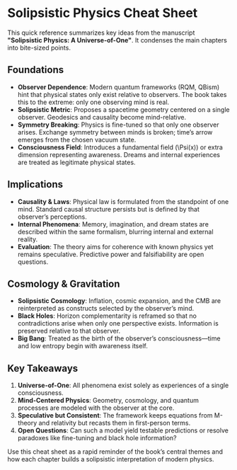 # Solipsistic Physics Cheat Sheet

This quick reference summarizes key ideas from the manuscript **"Solipsistic Physics: A Universe-of-One"**. It condenses the main chapters into bite-sized points.

## Foundations

- **Observer Dependence**: Modern quantum frameworks (RQM, QBism) hint that physical states only exist relative to observers. The book takes this to the extreme: only one observing mind is real.
- **Solipsistic Metric**: Proposes a spacetime geometry centered on a single observer. Geodesics and causality become mind-relative.
- **Symmetry Breaking**: Physics is fine-tuned so that only one observer arises. Exchange symmetry between minds is broken; time’s arrow emerges from the chosen vacuum state.
- **Consciousness Field**: Introduces a fundamental field \(\Psi(x)\) or extra dimension representing awareness. Dreams and internal experiences are treated as legitimate physical states.

## Implications

- **Causality & Laws**: Physical law is formulated from the standpoint of one mind. Standard causal structure persists but is defined by that observer’s perceptions.
- **Internal Phenomena**: Memory, imagination, and dream states are described within the same formalism, blurring internal and external reality.
- **Evaluation**: The theory aims for coherence with known physics yet remains speculative. Predictive power and falsifiability are open questions.

## Cosmology & Gravitation

- **Solipsistic Cosmology**: Inflation, cosmic expansion, and the CMB are reinterpreted as constructs selected by the observer’s mind.
- **Black Holes**: Horizon complementarity is reframed so that no contradictions arise when only one perspective exists. Information is preserved relative to that observer.
- **Big Bang**: Treated as the birth of the observer’s consciousness—time and low entropy begin with awareness itself.

## Key Takeaways

1. **Universe-of-One**: All phenomena exist solely as experiences of a single consciousness.
2. **Mind-Centered Physics**: Geometry, cosmology, and quantum processes are modeled with the observer at the core.
3. **Speculative but Consistent**: The framework keeps equations from M-theory and relativity but recasts them in first-person terms.
4. **Open Questions**: Can such a model yield testable predictions or resolve paradoxes like fine-tuning and black hole information?

Use this cheat sheet as a rapid reminder of the book’s central themes and how each chapter builds a solipsistic interpretation of modern physics.
